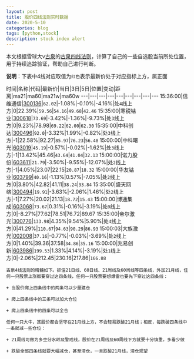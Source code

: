 ```yaml
---
layout: post
title: 股价四线法则实时数据
date: 2020-5-10
categories: blog
tags: [python,stock]
description: stock index alert
---
```



本文根据雪球大v[古泉](https://xueqiu.com/u/7148646888)的[古泉四线法则](https://xueqiu.com/7148646888/130498192)，计算了自己的一些自选股当前所处位置，用于持续追踪验证，帮助自己进行判断。

**说明**：下表中4线对应取值为`红色`表示最新价处于对应指标上方，属正面

时间|名称|代码|最新价|当日|3日|5日|位置|变动|距离|ma21|ma60|ma21w|ma60w
---|---|---|---|---|---|---|---|---
15:36:00|信维通信|[300136](https://xueqiu.com/S/SZ300136)|`62.02`|-1.08%|-0.10%|-4.16%|处`4`线上方|0|22.39%|`59.56`|`54.16`|`49.68`|`42.46`
15:35:00|寒锐钴业|[300618](https://xueqiu.com/S/SZ300618)|`73.69`|-3.42%|-1.36%|-9.73%|处`3`线上方|0|9.23%|78.98|`69.22`|`62.00`|`62.30`
15:35:00|中科创达|[300496](https://xueqiu.com/S/SZ300496)|`92.0`|-3.32%|1.99%|-0.82%|处`3`线上方|-1|22.58%|92.27|`85.97`|`76.23`|`56.48`
15:00:00|中科曙光|[603019](https://xueqiu.com/S/SH603019)|`45.19`|-0.57%|-0.02%|-1.62%|处`3`线上方|-1|13.42%|45.46|`43.64`|`41.04`|`32.13`
15:00:00|诺力股份|[603611](https://xueqiu.com/S/SH603611)|`21.79`|-3.50%|-9.55%|-12.07%|处`2`线上方|-1|4.05%|23.07|22.15|`20.87`|`18.32`
15:00:00|华友钴业|[603799](https://xueqiu.com/S/SH603799)|`40.16`|-1.13%|0.57%|-7.05%|处`2`线上方|0|3.80%|42.82|41.11|`38.24`|`33.84`
15:35:00|盛天网络|[300494](https://xueqiu.com/S/SZ300494)|`19.91`|-3.63%|-2.06%|1.46%|处`2`线上方|-1|7.27%|20.02|21.13|`18.72`|`15.43`
15:00:00|博通集成|[603068](https://xueqiu.com/S/SH603068)|`73.67`|0.31%|-0.16%|-3.19%|处`0`线上方|0|-8.27%|77.62|78.51|76.72|89.67
15:35:00|帝尔激光|[300776](https://xueqiu.com/S/SZ300776)|`133.98`|4.35%|9.54%|5.90%|处`4`线上方|0|41.29%|`110.67`|`94.63`|`90.29`|`86.93`
15:00:03|大族激光|[002008](https://xueqiu.com/S/SZ002008)|`37.16`|-0.77%|-0.03%|-3.69%|处`2`线上方|0|1.40%|39.36|37.58|`34.86`|`35.16`
15:00:00|兆易创新|[603986](https://xueqiu.com/S/SH603986)|`199.53`|1.33%|4.14%|-3.19%|处`1`线上方|0|-2.06%|212.45|230.16|217.86|`166.88`

```
古泉4线法则的精髓如下。抓住21日线、60日线、21周线及60周线等四条线，外加21月线，任何一只股票上涨都要穿过这四条线，任何一只股票要想爆雷也要先下穿过这四条线：

+ 当股价爬上四条线中的两条可以少量建仓

+ 爬上四条线中的三条可以加大仓位

+ 爬上四条线中的四条可以全仓

任何一只大牛，其股价都会坚守在21月线上方，不会轻易跌破21月线；相反，每跌破四条线中一条就减一些仓位：

+ 21周线可做为多空分水岭及警戒线，股价在21周线及60周线下方就要十分慎重，多看少做

+ 跌破全部四条线就要大幅减仓，甚至清仓，一旦跌破21月线，清仓观望
```